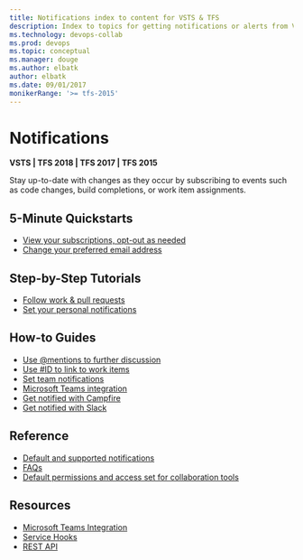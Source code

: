```yaml
---
title: Notifications index to content for VSTS & TFS
description: Index to topics for getting notifications or alerts from VSTS or TFS  
ms.technology: devops-collab
ms.prod: devops
ms.topic: conceptual
ms.manager: douge
ms.author: elbatk
author: elbatk
ms.date: 09/01/2017
monikerRange: '>= tfs-2015'
---
```



# Notifications  

**VSTS | TFS 2018 | TFS 2017 | TFS 2015**
 
Stay up-to-date with changes as they occur by subscribing to events such as code changes, build completions, or work item assignments.  

<!---
## Overview
  [What are notifications?](about-notifications.md)
-->

## 5-Minute Quickstarts  
- [View your subscriptions, opt-out as needed](unsubscribe-default-notification.md)  
- [Change your preferred email address](change-email-address.md)  
 

## Step-by-Step Tutorials  
- [Follow work & pull requests](../work/work-items/follow-work-items.md?toc=/vsts/notifications/toc.json&bc=/vsts/notifications/breadcrumb/toc.json) 
- [Set your personal notifications](manage-personal-notifications.md)


<!---
## Concepts 

- [Events, subscriptions, notification types, and roles](events-subscribers-notification-types.md)
-->

## How-to Guides  
- [Use @mentions to further discussion](at-mentions.md)
- [Use #ID to link to work items](add-links-to-work-items.md) 
- [Set team notifications](manage-team-notifications.md)
- [Microsoft Teams integration](../service-hooks/services/teams.md?toc=/vsts/notifications/toc.json&bc=/vsts/notifications/breadcrumb/toc.json)
- [Get notified with Campfire](../service-hooks/services/campfire.md?toc=/vsts/notifications/toc.json&bc=/vsts/notifications/breadcrumb/toc.json)
- [Get notified with Slack](../service-hooks/services//slack.md?toc=/vsts/notifications/toc.json&bc=/vsts/notifications/breadcrumb/toc.json)
  
## Reference

- [Default and supported notifications](oob-built-in-notifications.md)
- [FAQs](faq-notifications.md) 
- [Default permissions and access set for collaboration tools](../project/wiki/wiki-readme-permissions.md?toc=/vsts/notifications/toc.json&bc=/vsts/notifications/breadcrumb/toc.json) 


## Resources 
- [Microsoft Teams Integration](https://marketplace.visualstudio.com/items?itemname=ms-vsts.vss-services-teams) 
- [Service Hooks](../service-hooks/index.md)  
- [REST API](https://www.visualstudio.com/en-us/docs/integrate/api/notification/subscriptions)  
